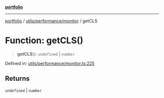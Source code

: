 [**portfolio**](../../../../README.md)

***

[portfolio](../../../../modules.md) / [utils/performance/monitor](../README.md) / getCLS

# Function: getCLS()

> **getCLS**(): `undefined` \| `number`

Defined in: [utils/performance/monitor.ts:225](https://github.com/tnorlund/Portfolio/blob/74d7ee6d27d7124b2fe10464bcc53775b68441cf/portfolio/utils/performance/monitor.ts#L225)

## Returns

`undefined` \| `number`
